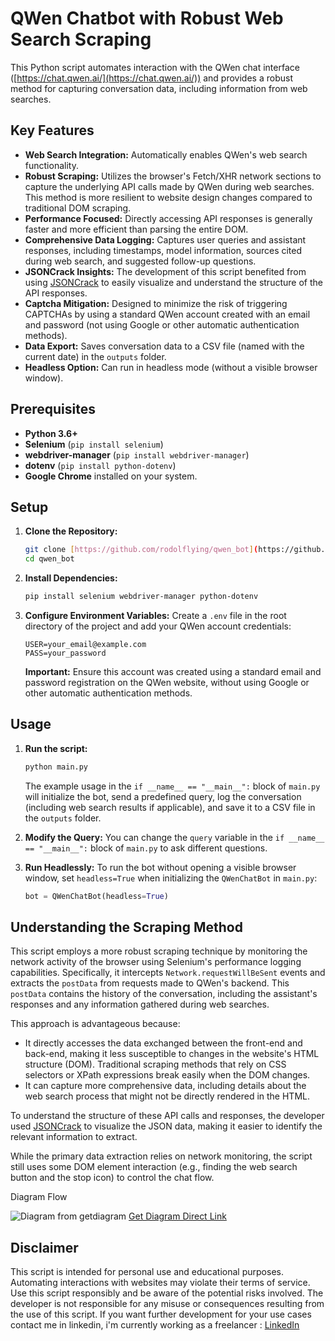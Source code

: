 # QWen Chatbot with Robust Web Search Scraping

This Python script automates interaction with the QWen chat interface ([https://chat.qwen.ai/](https://chat.qwen.ai/)) and provides a robust method for capturing conversation data, including information from web searches.

## Key Features

* **Web Search Integration:** Automatically enables QWen's web search functionality.
* **Robust Scraping:** Utilizes the browser's Fetch/XHR network sections to capture the underlying API calls made by QWen during web searches. This method is more resilient to website design changes compared to traditional DOM scraping.
* **Performance Focused:** Directly accessing API responses is generally faster and more efficient than parsing the entire DOM.
* **Comprehensive Data Logging:** Captures user queries and assistant responses, including timestamps, model information, sources cited during web search, and suggested follow-up questions.
* **JSONCrack Insights:** The development of this script benefited from using [JSONCrack](https://jsoncrack.com/) to easily visualize and understand the structure of the API responses.
* **Captcha Mitigation:** Designed to minimize the risk of triggering CAPTCHAs by using a standard QWen account created with an email and password (not using Google or other automatic authentication methods).
* **Data Export:** Saves conversation data to a CSV file (named with the current date) in the `outputs` folder.
* **Headless Option:** Can run in headless mode (without a visible browser window).

## Prerequisites

* **Python 3.6+**
* **Selenium** (`pip install selenium`)
* **webdriver-manager** (`pip install webdriver-manager`)
* **dotenv** (`pip install python-dotenv`)
* **Google Chrome** installed on your system.

## Setup

1.  **Clone the Repository:**
    ```bash
    git clone [https://github.com/rodolflying/qwen_bot](https://github.com/rodolflying/qwen_bot)
    cd qwen_bot
    ```

2.  **Install Dependencies:**
    ```bash
    pip install selenium webdriver-manager python-dotenv
    ```

3.  **Configure Environment Variables:**
    Create a `.env` file in the root directory of the project and add your QWen account credentials:
    ```
    USER=your_email@example.com
    PASS=your_password
    ```
    **Important:** Ensure this account was created using a standard email and password registration on the QWen website, without using Google or other automatic authentication methods.

## Usage

1.  **Run the script:**
    ```bash
    python main.py
    ```

    The example usage in the `if __name__ == "__main__":` block of `main.py` will initialize the bot, send a predefined query, log the conversation (including web search results if applicable), and save it to a CSV file in the `outputs` folder.

2.  **Modify the Query:**
    You can change the `query` variable in the `if __name__ == "__main__":` block of `main.py` to ask different questions.

3.  **Run Headlessly:**
    To run the bot without opening a visible browser window, set `headless=True` when initializing the `QWenChatBot` in `main.py`:
    ```python
    bot = QWenChatBot(headless=True)
    ```

## Understanding the Scraping Method

This script employs a more robust scraping technique by monitoring the network activity of the browser using Selenium's performance logging capabilities. Specifically, it intercepts `Network.requestWillBeSent` events and extracts the `postData` from requests made to QWen's backend. This `postData` contains the history of the conversation, including the assistant's responses and any information gathered during web searches.

This approach is advantageous because:

* It directly accesses the data exchanged between the front-end and back-end, making it less susceptible to changes in the website's HTML structure (DOM). Traditional scraping methods that rely on CSS selectors or XPath expressions break easily when the DOM changes.
* It can capture more comprehensive data, including details about the web search process that might not be directly rendered in the HTML.

To understand the structure of these API calls and responses, the developer used [JSONCrack](https://jsoncrack.com/) to visualize the JSON data, making it easier to identify the relevant information to extract.

While the primary data extraction relies on network monitoring, the script still uses some DOM element interaction (e.g., finding the web search button and the stop icon) to control the chat flow.

Diagram Flow

![Diagram from getdiagram](https://drive.google.com/drive/folders/1umhMVbYUgRa_apq9m6JSMyuqHQmWe4co?usp=sharing)
[Get Diagram Direct Link](https://gitdiagram.com/rodolflying/qwen_bot)

## Disclaimer

This script is intended for personal use and educational purposes. Automating interactions with websites may violate their terms of service. Use this script responsibly and be aware of the potential risks involved. The developer is not responsible for any misuse or consequences resulting from the use of this script. If you want further development for your use cases contact me in linkedin, i'm currently working as a freelancer : [LinkedIn](https://www.linkedin.com/in/rodolfo-sepulveda-847532135/)
